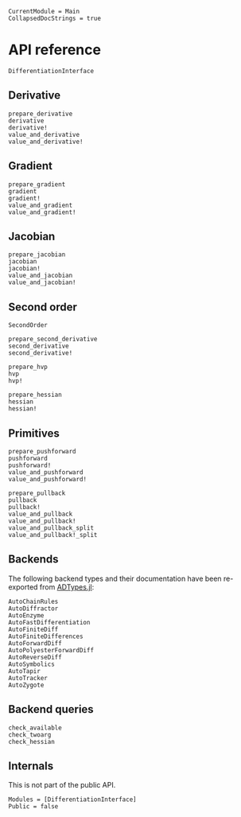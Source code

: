 ```@meta
CurrentModule = Main
CollapsedDocStrings = true
```

# API reference

```@docs
DifferentiationInterface
```

## Derivative

```@docs
prepare_derivative
derivative
derivative!
value_and_derivative
value_and_derivative!
```

## Gradient

```@docs
prepare_gradient
gradient
gradient!
value_and_gradient
value_and_gradient!
```

## Jacobian

```@docs
prepare_jacobian
jacobian
jacobian!
value_and_jacobian
value_and_jacobian!
```

## Second order

```@docs
SecondOrder
```

```@docs
prepare_second_derivative
second_derivative
second_derivative!
```

```@docs
prepare_hvp
hvp
hvp!
```

```@docs
prepare_hessian
hessian
hessian!
```

## Primitives

```@docs
prepare_pushforward
pushforward
pushforward!
value_and_pushforward
value_and_pushforward!
```

```@docs
prepare_pullback
pullback
pullback!
value_and_pullback
value_and_pullback!
value_and_pullback_split
value_and_pullback!_split
```

## Backends

The following backend types and their documentation have been re-exported from [ADTypes.jl](https://github.com/SciML/ADTypes.jl):

```@docs
AutoChainRules
AutoDiffractor
AutoEnzyme
AutoFastDifferentiation
AutoFiniteDiff
AutoFiniteDifferences
AutoForwardDiff
AutoPolyesterForwardDiff
AutoReverseDiff
AutoSymbolics
AutoTapir
AutoTracker
AutoZygote
```

## Backend queries

```@docs
check_available
check_twoarg
check_hessian
```

## Internals

This is not part of the public API.

```@autodocs
Modules = [DifferentiationInterface]
Public = false
```
